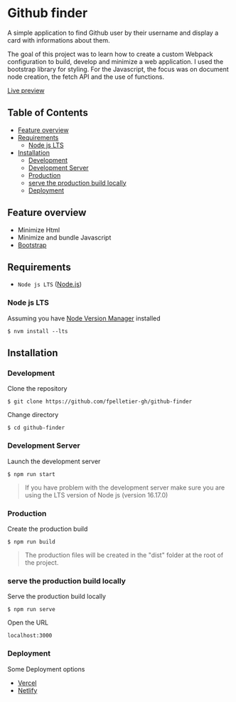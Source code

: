 # Github finder

A simple application to find Github user by their username and display a card with informations about them.

The goal of this project was to learn how to create a custom Webpack configuration to build, develop and minimize a web application. I used the bootstrap library for styling. For the Javascript, the focus was on document node creation, the fetch API and the use of functions.

[Live preview](https://githubfinder.francispelletier.ca)

## Table of Contents

<!-- vim-markdown-toc GFM -->

- [Feature overview](#feature-overview)
- [Requirements](#requirements)
  - [Node js LTS](#node-js-lts)
- [Installation](#installation)
  - [Development](#development)
  - [Development Server](#development-server)
  - [Production](#production)
  - [serve the production build locally](#serve-the-production-build-locally)
  - [Deployment](#deployment)

<!-- vim-markdown-toc -->

## Feature overview

- Minimize Html
- Minimize and bundle Javascript
- [Bootstrap](https://getbootstrap.com/)

## Requirements

- `Node js LTS` ([Node.js](https://nodejs.org/en/download/))

### Node js LTS

Assuming you have [Node Version Manager](https://github.com/nvm-sh/nvm) installed

```
$ nvm install --lts
```

## Installation

### Development

Clone the repository

```
$ git clone https://github.com/fpelletier-gh/github-finder
```

Change directory

```
$ cd github-finder
```

### Development Server

Launch the development server

```
$ npm run start
```

> If you have problem with the development server make sure you are using the LTS version of Node js (version 16.17.0)

### Production

Create the production build

```
$ npm run build
```

> The production files will be created in the "dist" folder at the root of the project.

### serve the production build locally

Serve the production build locally

```
$ npm run serve
```

Open the URL

```
localhost:3000
```

### Deployment

Some Deployment options

- [Vercel](https://vercel.com/)
- [Netlify](https://netlify.com/)
